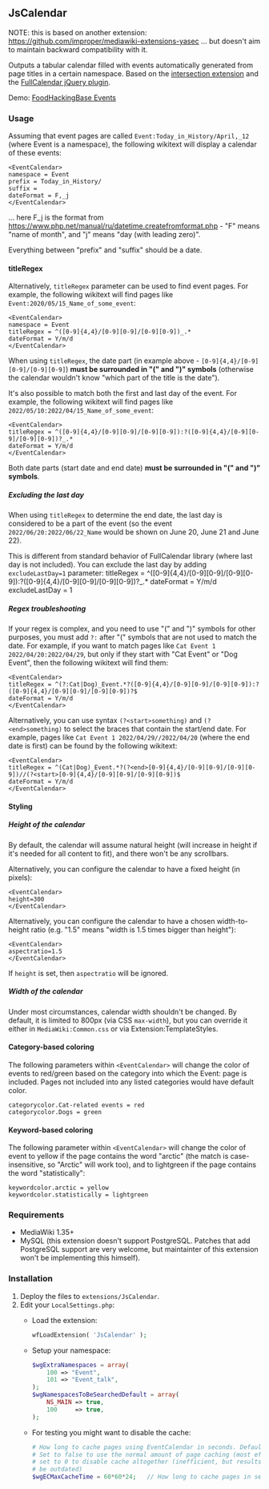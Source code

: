 ## JsCalendar

NOTE: this is based on another extension: https://github.com/improper/mediawiki-extensions-yasec
... but doesn't aim to maintain backward compatibility with it.

Outputs a tabular calendar filled with events automatically generated
from page titles in a certain namespace. Based on the [intersection extension][1]
and the [FullCalendar jQuery plugin][2].

Demo: [FoodHackingBase Events][3]

### Usage

Assuming that event pages are called `Event:Today_in_History/April,_12` (where Event is a namespace), the following wikitext will display a calendar of these events:

    <EventCalendar>
    namespace = Event
    prefix = Today_in_History/
    suffix = 
    dateFormat = F,_j
    </EventCalendar>
    
... here F_j is the format from https://www.php.net/manual/ru/datetime.createfromformat.php - "F" means "name of month", and "j" means "day (with leading zero)".

Everything between "prefix" and "suffix" should be a date.

#### titleRegex

Alternatively, `titleRegex` parameter can be used to find event pages. For example, the following wikitext will find pages like `Event:2020/05/15_Name_of_some_event`:

    <EventCalendar>
    namespace = Event
    titleRegex = ^([0-9]{4,4}/[0-9][0-9]/[0-9][0-9])_.*
    dateFormat = Y/m/d
    </EventCalendar>
    
When using `titleRegex`, the date part (in example above - `[0-9]{4,4}/[0-9][0-9]/[0-9][0-9]`) **must be surrounded in "(" and ")" symbols** (otherwise the calendar wouldn't know "which part of the title is the date").

It's also possible to match both the first and last day of the event.  For example, the following wikitext will find pages like `2022/05/10:2022/04/15_Name_of_some_event`:

    <EventCalendar>
    titleRegex = ^([0-9]{4,4}/[0-9][0-9]/[0-9][0-9]):?([0-9]{4,4}/[0-9][0-9]/[0-9][0-9])?_.*
    dateFormat = Y/m/d
    </EventCalendar>
    
Both date parts (start date and end date)  **must be surrounded in "(" and ")" symbols**.

##### Excluding the last day

When using `titleRegex` to determine the end date, the last day is considered to be a part of the event (so the event `2022/06/20:2022/06/22_Name` would be shown on June 20, June 21 and June 22).

This is different from standard behavior of FullCalendar library (where last day is not included). You can exclude the last day by adding `excludeLastDay=1` parameter:
    <EventCalendar>
    titleRegex = ^([0-9]{4,4}/[0-9][0-9]/[0-9][0-9]):?([0-9]{4,4}/[0-9][0-9]/[0-9][0-9])?_.*
    dateFormat = Y/m/d
    excludeLastDay = 1
    </EventCalendar>

##### Regex troubleshooting
If your regex is complex, and you need to use "(" and ")" symbols for other purposes, you must add `?:` after "(" symbols that are not used to match the date.
For example, if you want to match pages like `Cat Event 1 2022/04/20:2022/04/29`,
but only if they start with "Cat Event" or "Dog Event", then the following wikitext will find them:

    <EventCalendar>
    titleRegex = ^(?:Cat|Dog)_Event.*?([0-9]{4,4}/[0-9][0-9]/[0-9][0-9]):?([0-9]{4,4}/[0-9][0-9]/[0-9][0-9])?$
    dateFormat = Y/m/d
    </EventCalendar>
    
Alternatively, you can use syntax `(?<start>something)` and `(?<end>something)` to select the braces that contain the start/end date.
For example, pages like `Cat Event 1 2022/04/29//2022/04/20` (where the end date is first) can be found by the following wikitext:

    <EventCalendar>
    titleRegex = ^(Cat|Dog)_Event.*?(?<end>[0-9]{4,4}/[0-9][0-9]/[0-9][0-9])//(?<start>[0-9]{4,4}/[0-9][0-9]/[0-9][0-9])$
    dateFormat = Y/m/d
    </EventCalendar>

#### Styling
    
##### Height of the calendar

By default, the calendar will assume natural height (will increase in height if it's needed for all content to fit), and there won't be any scrollbars.

Alternatively, you can configure the calendar to have a fixed height (in pixels):

    <EventCalendar>
    height=300
    </EventCalendar>
    
Alternatively, you can configure the calendar to have a chosen width-to-height ratio (e.g. "1.5" means "width is 1.5 times bigger than height"):

    <EventCalendar>
    aspectratio=1.5
    </EventCalendar>
    
If `height` is set, then `aspectratio` will be ignored.

##### Width of the calendar

Under most circumstances, calendar width shouldn't be changed. By default, it is limited to 800px (via CSS `max-width`),
but you can override it either in `MediaWiki:Common.css` or via Extension:TemplateStyles.

#### Category-based coloring

The following parameters within `<EventCalendar>` will change the color of events to red/green based on the category into which the Event: page is included.
Pages not included into any listed categories would have default color.

    categorycolor.Cat-related events = red
    categorycolor.Dogs = green
    
#### Keyword-based coloring

The following parameter within `<EventCalendar>` will change the color of event to yellow if the page contains the word "arctic" (the match is case-insensitive, so "Arctic" will work too), and to lightgreen if the page contains the word "statistically":

    keywordcolor.arctic = yellow
    keywordcolor.statistically = lightgreen

### Requirements

* MediaWiki 1.35+
* MySQL (this extension doesn't support PostgreSQL. Patches that add PostgreSQL support are very welcome, but maintainter of this extension won't be implementing this himself).

### Installation

1. Deploy the files to `extensions/JsCalendar`.
2. Edit your `LocalSettings.php`:
    * Load the extension:

      ```php
      wfLoadExtension( 'JsCalendar' );
      ```

    * Setup your namespace:

      ```php
      $wgExtraNamespaces = array(
          100 => "Event",
          101 => "Event_talk",
      );
      $wgNamespacesToBeSearchedDefault = array(
          NS_MAIN => true,
          100     => true,
      );
      ```

    * For testing you might want to disable the cache:

      ```php
      # How long to cache pages using EventCalendar in seconds. Default to 1 day.
      # Set to false to use the normal amount of page caching (most efficient),
      # set to 0 to disable cache altogether (inefficient, but results will never
      # be outdated)
      $wgECMaxCacheTime = 60*60*24;   // How long to cache pages in seconds
      ```

  [1]: http://www.mediawiki.org/wiki/Extension:DynamicPageList_(Wikimedia)
  [2]: http://arshaw.com/fullcalendar/
  [3]: https://foodhackingbase.org/wiki/Events
  
